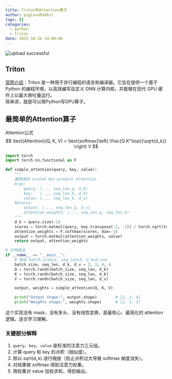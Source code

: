 ```yaml
---
title: Triton写Attention算子
author: pigLoveRabbit
tags: []
categories:
  - python
  - Triton
date: 2025-10-26 14:00:00
---
```

![upload successful](/images/triton-logo.png)  


## Triton
[官网介绍](https://triton.hyper.ai/)：Triton 是一种用于并行编程的语言和编译器。它旨在提供一个基于 Python 的编程环境，以高效编写自定义 DNN 计算内核，并能够在现代 GPU 硬件上以最大吞吐量运行。  
简单讲，就是可以用Python写GPU算子。  
<!-- more -->



## 最简单的Attention算子

Attention公式
$$
\text{Attention}(Q, K, V) = \text{softmax}\left( \frac{Q K^\top}{\sqrt{d_k}} \right) V
$$

```python
import torch
import torch.nn.functional as F

def simple_attention(query, key, value):
    """
    最简单的 scaled dot-product attention
    Args:
        query: (..., seq_len_q, d_k)
        key:   (..., seq_len_k, d_k)
        value: (..., seq_len_k, d_v)
    Returns:
        output: (..., seq_len_q, d_v)
        attention_weights: (..., seq_len_q, seq_len_k)
    """
    d_k = query.size(-1)
    scores = torch.matmul(query, key.transpose(-2, -1)) / torch.sqrt(torch.tensor(d_k, dtype=torch.float32))
    attention_weights = F.softmax(scores, dim=-1)
    output = torch.matmul(attention_weights, value)
    return output, attention_weights

# 示例用法
if __name__ == "__main__":
    # 假设 batch_size=2, seq_len=3, d_k=d_v=4
    batch_size, seq_len, d_k, d_v = 2, 3, 4, 4
    Q = torch.randn(batch_size, seq_len, d_k)
    K = torch.randn(batch_size, seq_len, d_k)
    V = torch.randn(batch_size, seq_len, d_v)

    output, weights = simple_attention(Q, K, V)

    print("Output shape:", output.shape)        # [2, 3, 4]
    print("Weights shape:", weights.shape)      # [2, 3, 3]
```
这个实现没有 mask、没有多头、没有线性变换，是最核心、最简化的 attention 逻辑。适合学习理解。

### 关键部分解释
1. `query`、`key`、`value` 是标准的注意力三元组。
2. 计算 query 和 key 的点积（相似度）。
3. 除以 sqrt(d_k) 进行缩放（防止点积过大导致 softmax 梯度消失）。
4. 对结果做 softmax 得到注意力权重。
5. 用权重对 value 加权求和，得到输出。


